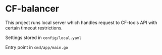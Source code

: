 # CF-balancer

This project runs local server which handles request to CF-tools API with certain timeout restrictions.

Settings stored in `config/local.yaml`

Entry point in `cmd/app/main.go`
